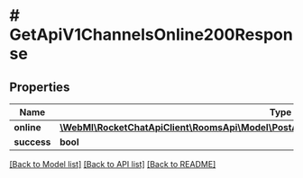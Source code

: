 # # GetApiV1ChannelsOnline200Response

## Properties

Name | Type | Description | Notes
------------ | ------------- | ------------- | -------------
**online** | [**\WebMI\RocketChatApiClient\RoomsApi\Model\PostApiV1ChannelsAddAll200ResponseChannelU[]**](PostApiV1ChannelsAddAll200ResponseChannelU.md) |  | [optional]
**success** | **bool** |  | [optional]

[[Back to Model list]](../../README.md#models) [[Back to API list]](../../README.md#endpoints) [[Back to README]](../../README.md)
